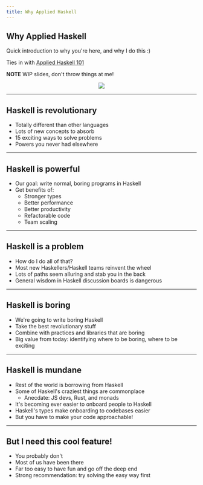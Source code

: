 ```yaml
---
title: Why Applied Haskell
---
```


## Why Applied Haskell

Quick introduction to why you're here, and why I do this :)

Ties in with [Applied Haskell 101](https://tech.fpcomplete.com/haskell/tutorial/applied-haskell-101)

__NOTE__ WIP slides, don't throw things at me!

<div style="text-align:center">
<div><img src="/static/fpcomplete-logo.png" style="border:0;margin:0"></div>
</div>

---

## Haskell is revolutionary

* Totally different than other languages
* Lots of new concepts to absorb
* 15 exciting ways to solve problems
* Powers you never had elsewhere

---

## Haskell is powerful

* Our goal: write normal, boring programs in Haskell
* Get benefits of:
    * Stronger types
    * Better performance
    * Better productivity
    * Refactorable code
    * Team scaling

---

## Haskell is a problem

* How do I do all of that?
* Most new Haskellers/Haskell teams reinvent the wheel
* Lots of paths seem alluring and stab you in the back
* General wisdom in Haskell discussion boards is dangerous

---

## Haskell is boring

* We're going to write boring Haskell
* Take the best revolutionary stuff
* Combine with practices and libraries that are boring
* Big value from today: identifying where to be boring, where to be exciting

---

## Haskell is mundane

* Rest of the world is borrowing from Haskell
* Some of Haskell's craziest things are commonplace
    * Anecdate: JS devs, Rust, and monads
* It's becoming ever easier to onboard people to Haskell
* Haskell's types make onboarding to codebases easier
* But you have to make your code approachable!

---

## But I need this cool feature!

* You probably don't
* Most of us have been there
* Far too easy to have fun and go off the deep end
* Strong recommendation: try solving the easy way first
